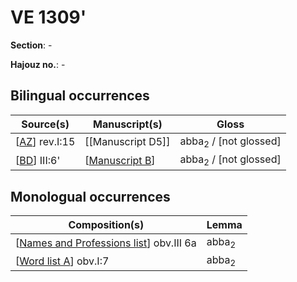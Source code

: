 # VE 1309'

**Section**: -

**Hajouz no.**: -

## Bilingual occurrences

| Source(s)       | Manuscript(s)     | Gloss                            |
| --------------- | ----------------- | -------------------------------- |
| [[AZ]] rev.I:15 | [[Manuscript D5]] | abba<sub>2</sub> / [not glossed] |
| [[BD]] III:6'   | [[Manuscript B]]  | abba<sub>2</sub> / [not glossed] |

## Monologual occurrences 

| Composition(s)                            | Lemma            |
| ----------------------------------------- | ---------------- |
| [[Names and Professions list]] obv.III 6a | abba<sub>2</sub> |
| [[Word list A]] obv.I:7                   | abba<sub>2</sub> |

[//begin]: # "Autogenerated link references for markdown compatibility"
[AZ]: AZ "MEE 4, 63 + MEE 4, 64 = TM.75.G.10023 + TM.75.G.11301"
[BD]: BD "MEE 4 68 = TM.75.G.4541"
[Manuscript B]: <Manuscript B> "Manuscript B"
[Names and Professions list]: <Names and Professions list> "Names and Professions list"
[Word list A]: <Word list A> "Word list A"
[//end]: # "Autogenerated link references"